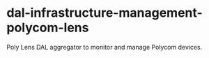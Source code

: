 # dal-infrastructure-management-polycom-lens
Poly Lens DAL aggregator to monitor and manage Polycom devices.
